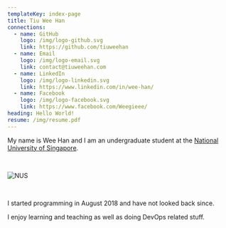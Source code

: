 ```yaml
---
templateKey: index-page
title: Tiu Wee Han
connections:
  - name: GitHub
    logo: /img/logo-github.svg
    link: https://github.com/tiuweehan
  - name: Email
    logo: /img/logo-email.svg
    link: contact@tiuweehan.com
  - name: LinkedIn
    logo: /img/logo-linkedin.svg
    link: https://www.linkedin.com/in/wee-han/
  - name: Facebook
    logo: /img/logo-facebook.svg
    link: https://www.facebook.com/Weegieee/
heading: Hello World!
resume: /img/resume.pdf
---
```

My name is Wee Han and I am an undergraduate student at the [National University of Singapore](http://www.nus.edu.sg/).

<br />

![NUS](/img/nus.svg)

<br />

I started programming in August 2018 and have not looked back since.

I enjoy learning and teaching as well as doing DevOps related stuff.